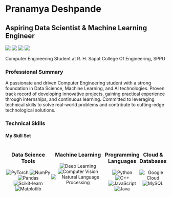 
# Pranamya Deshpande

## Aspiring Data Scientist & Machine Learning Engineer

<img src="https://img.shields.io/badge/phone-%2B91%2081808%2012144-blue" /> <a href="mailto:pranamyadeshpande14@gmail.com"><img src="https://img.shields.io/badge/email-pranamyadeshpande14%40gmail.com-blue" /></a> <a href="https://www.linkedin.com/in/pranamya-deshpande/"><img src="https://img.shields.io/badge/LinkedIn-0077B5?style=flat&logo=linkedin&logoColor=white" /></a> <a href="https://github.com/pranamya-deshpande"><img src="https://img.shields.io/badge/GitHub-181717?style=flat&logo=github&logoColor=white" /></a>

Computer Engineering Student at R. H. Sapat College Of Engineering, SPPU

### Professional Summary

A passionate and driven Computer Engineering student with a strong foundation in Data Science, Machine Learning, and AI technologies. Proven track record of developing innovative projects, gaining practical experience through internships, and continuous learning. Committed to leveraging technical skills to solve real-world problems and contribute to cutting-edge technological solutions.

### Technical Skills

#### My Skill Set
<div style="display: flex; justify-content: space-around;">
  
 

  <!-- Data Science Tools Section -->
  <div style="text-align: center;">
    <h3>Data Science Tools</h3>
    <img src="https://img.shields.io/badge/PyTorch-EE4C2C?style=for-the-badge&logo=pytorch&logoColor=white" alt="PyTorch" />
    <img src="https://img.shields.io/badge/NumPy-013243?style=for-the-badge&logo=numpy&logoColor=white" alt="NumPy" />
    <img src="https://img.shields.io/badge/Pandas-150458?style=for-the-badge&logo=pandas&logoColor=white" alt="Pandas" />
    <img src="https://img.shields.io/badge/Scikit--learn-F7931E?style=for-the-badge&logo=scikit-learn&logoColor=black" alt="Scikit-learn" />
    <img src="https://img.shields.io/badge/Matplotlib-007ACC?style=for-the-badge&logo=matplotlib&logoColor=white" alt="Matplotlib" />
  </div>

  <!-- Machine Learning Section -->
  <div style="text-align: center;">
    <h3>Machine Learning</h3>
    <img src="https://img.shields.io/badge/Deep%20Learning-FF6F00?style=for-the-badge&logo=deeplearning&logoColor=white" alt="Deep Learning" />
    <img src="https://img.shields.io/badge/Computer%20Vision-6A5ACD?style=for-the-badge&logo=opencv&logoColor=white" alt="Computer Vision" />
    <img src="https://img.shields.io/badge/NLP-9A9A9A?style=for-the-badge&logo=nlp&logoColor=black" alt="Natural Language Processing" />
  </div>

<!-- Programming Languages Section -->
   <div style="text-align: center;">
    <h3>Programming Languages</h3>
    <img src="https://img.shields.io/badge/Python-3776AB?style=for-the-badge&logo=python&logoColor=white" alt="Python" />
    <img src="https://img.shields.io/badge/C%2B%2B-00599C?style=for-the-badge&logo=c%2B%2B&logoColor=white" alt="C++" />
    <img src="https://img.shields.io/badge/JavaScript-F7DF1E?style=for-the-badge&logo=javascript&logoColor=black" alt="JavaScript" />
    <img src="https://img.shields.io/badge/Java-007396?style=for-the-badge&logo=java&logoColor=white" alt="Java" />
  </div>

  <!-- Cloud & Databases Section -->
  <div style="text-align: center;">
    <h3>Cloud & Databases</h3>
    <img src="https://img.shields.io/badge/Google%20Cloud-4285F4?style=for-the-badge&logo=google-cloud&logoColor=white" alt="Google Cloud" />
    <img src="https://img.shields.io/badge/MySQL-4479A1?style=for-the-badge&logo=mysql&logoColor=white" alt="MySQL" />
  </div>
</div>

